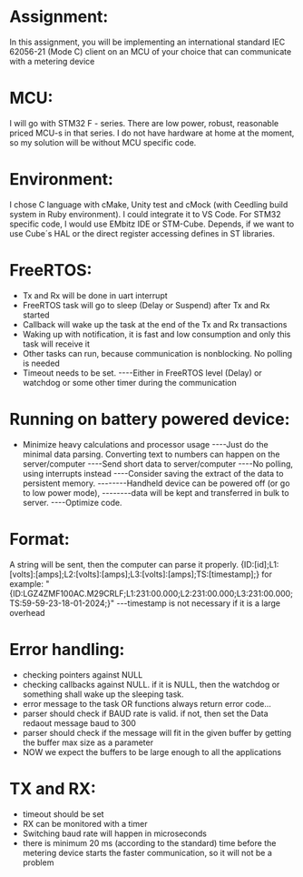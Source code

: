 # Assignment:
In this assignment, you will be implementing an international standard IEC 62056-21 (Mode
C) client on an MCU of your choice that can communicate with a metering device


# MCU:
I will go with STM32 F - series. There are low power, robust, reasonable priced MCU-s in that series.
I do not have hardware at home at the moment, so my solution will be without MCU specific code.

# Environment:
I chose C language with cMake, Unity test and cMock (with Ceedling build system in Ruby environment). 
I could integrate it to VS Code.
For STM32 specific code, I would use EMbitz IDE or STM-Cube. 
Depends, if we want to use Cube´s HAL or the direct register accessing defines in ST libraries.

# FreeRTOS:
- Tx and Rx will be done in uart interrupt
- FreeRTOS task will go to sleep (Delay or Suspend) after Tx and Rx started
- Callback will wake up the task at the end of the Tx and Rx transactions
- Waking up with notification, it is fast and low consumption and only this task will receive it
- Other tasks can run, because communication is nonblocking. No polling is needed
- Timeout needs to be set. 
----Either in FreeRTOS level (Delay) or watchdog or some other timer during the communication

# Running on battery powered device:
- Minimize heavy calculations and processor usage
----Just do the minimal data parsing. Converting text to numbers can happen on the server/computer
----Send short data to server/computer
----No polling, using interrupts instead
----Consider saving the extract of the data to persistent memory. 
--------Handheld device can be powered off (or go to low power mode), 
--------data will be kept and transferred in bulk to server. 
----Optimize code.

# Format:
A string will be sent, then the computer can parse it properly.
{ID:[id];L1:[volts]:[amps];L2:[volts]:[amps];L3:[volts]:[amps];TS:[timestamp];}
for example:
"{ID:LGZ4ZMF100AC.M29CRLF;L1:231:00.000;L2:231:00.000;L3:231:00.000;TS:59-59-23-18-01-2024;}"
---timestamp is not necessary if it is a large overhead

# Error handling:
- checking pointers against NULL
- checking callbacks against NULL. if it is NULL, then the watchdog or something shall wake up the sleeping task.
- error message to the task OR functions always return error code...
- parser should check if BAUD rate is valid. if not, then set the Data redaout message baud to 300
- parser should check if the message will fit in the given buffer by getting the buffer max size as a parameter
- NOW we expect the buffers to be large enough to all the applications

# TX and RX:
- timeout should be set
- RX can be monitored with a timer
- Switching baud rate will happen in microseconds
- there is minimum 20 ms (according to the standard) time before the metering device starts the faster communication, so it will not be a problem
